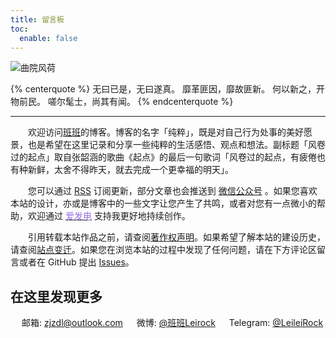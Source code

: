 ```yaml
---
title: 留言板
toc:
  enable: false
---
```


![曲院风荷](https://web-1256060851.cos.ap-hongkong.myqcloud.com/page/guestbook/quyuanfenghe.jpg!650x)

{% centerquote %}
无曰已是，无曰遂真。
靡革匪因，靡故匪新。
何以新之，开物前民。
嗟尔髦士，尚其有闻。
{% endcenterquote %}

* * *

　　欢迎访问[班班](https://dlzhang.com)的博客。博客的名字「纯粹」，既是对自己行为处事的美好愿景，也是希望在这里记录和分享一些纯粹的生活感悟、观点和想法。副标题「风卷过的起点」取自张韶涵的歌曲《起点》的最后一句歌词「风卷过的起点，有疲倦也有种新鲜，太舍不得昨天，就去完成一个更幸福的明天」。

　　您可以通过 [<i class="fas fa-fw fa-rss"></i> RSS](/atom.xml) 订阅更新，部分文章也会推送到 <a class="fancybox fancybox.image" href="https://web-1256060851.cos.ap-hongkong.myqcloud.com/page/guestbook/wechat-channel.jpg" itemscope="" itemtype="http://schema.org/ImageObject" itemprop="url" data-fancybox="default" rel="default" title="微信公众号：风卷过的起点" data-caption="微信公众号：风卷过的起点"><i class="fab fa-fw fa-weixin"></i> 微信公众号</a> 。如果您喜欢本站的设计，亦或是博客中的一些文字让您产生了共鸣，或者对您有一点微小的帮助，欢迎通过 [<font color=#946ce6><i class="fas fa-fw fa-bolt"></i>爱发电</font>](https://afdian.net/@leirock) 支持我更好地持续创作。

　　引用转载本站作品之前，请查阅[著作权声明](/copyright/)。如果希望了解本站的建设历史，请查阅[站点变迁](/log/)。如果您在浏览本站的过程中发现了任何问题，请在下方评论区留言或者在 GitHub 提出 [Issues](https://github.com/leirock/blog/issues)。

## 在这里发现更多

　<i class="fas fa-fw fa-envelope"></i> 邮箱: zjzdl@outlook.com
　<i class="fab fa-fw fa-weibo"></i> 微博: [@班班Leirock](https://weibo.com/leirock)
　<i class="fab fa-fw fa-telegram-plane"></i> Telegram: [@LeileiRock](https://t.me/LeileiRock)
